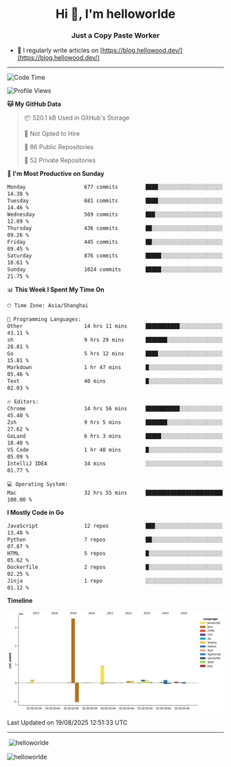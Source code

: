 <h1 align="center">Hi 👋, I'm helloworlde</h1>
<h3 align="center">Just a Copy Paste Worker</h3>

- 📝 I regularly write articles on [https://blog.hellowood.dev/](https://blog.hellowood.dev/)

<hr>


<!--START_SECTION:waka-->
![Code Time](http://img.shields.io/badge/Code%20Time-12%2C535%20hrs%208%20mins-blue)

![Profile Views](http://img.shields.io/badge/Profile%20Views-67-blue)

**🐱 My GitHub Data** 

> 📦 520.1 kB Used in GitHub's Storage 
 > 
> 🚫 Not Opted to Hire
 > 
> 📜 86 Public Repositories 
 > 
> 🔑 52 Private Repositories 
 > 
📅 **I'm Most Productive on Sunday** 

```text
Monday                   677 commits         ████░░░░░░░░░░░░░░░░░░░░░   14.38 % 
Tuesday                  681 commits         ████░░░░░░░░░░░░░░░░░░░░░   14.46 % 
Wednesday                569 commits         ███░░░░░░░░░░░░░░░░░░░░░░   12.09 % 
Thursday                 436 commits         ██░░░░░░░░░░░░░░░░░░░░░░░   09.26 % 
Friday                   445 commits         ██░░░░░░░░░░░░░░░░░░░░░░░   09.45 % 
Saturday                 876 commits         █████░░░░░░░░░░░░░░░░░░░░   18.61 % 
Sunday                   1024 commits        █████░░░░░░░░░░░░░░░░░░░░   21.75 % 
```


📊 **This Week I Spent My Time On** 

```text
🕑︎ Time Zone: Asia/Shanghai

💬 Programming Languages: 
Other                    14 hrs 11 mins      ███████████░░░░░░░░░░░░░░   43.11 % 
sh                       9 hrs 29 mins       ███████░░░░░░░░░░░░░░░░░░   28.81 % 
Go                       5 hrs 12 mins       ████░░░░░░░░░░░░░░░░░░░░░   15.81 % 
Markdown                 1 hr 47 mins        █░░░░░░░░░░░░░░░░░░░░░░░░   05.46 % 
Text                     40 mins             █░░░░░░░░░░░░░░░░░░░░░░░░   02.03 % 

🔥 Editors: 
Chrome                   14 hrs 56 mins      ███████████░░░░░░░░░░░░░░   45.40 % 
Zsh                      9 hrs 5 mins        ███████░░░░░░░░░░░░░░░░░░   27.62 % 
GoLand                   6 hrs 3 mins        █████░░░░░░░░░░░░░░░░░░░░   18.40 % 
VS Code                  1 hr 40 mins        █░░░░░░░░░░░░░░░░░░░░░░░░   05.09 % 
IntelliJ IDEA            34 mins             ░░░░░░░░░░░░░░░░░░░░░░░░░   01.77 % 

💻 Operating System: 
Mac                      32 hrs 55 mins      █████████████████████████   100.00 % 
```

**I Mostly Code in Go** 

```text
JavaScript               12 repos            ███░░░░░░░░░░░░░░░░░░░░░░   13.48 % 
Python                   7 repos             ██░░░░░░░░░░░░░░░░░░░░░░░   07.87 % 
HTML                     5 repos             █░░░░░░░░░░░░░░░░░░░░░░░░   05.62 % 
Dockerfile               2 repos             █░░░░░░░░░░░░░░░░░░░░░░░░   02.25 % 
Jinja                    1 repo              ░░░░░░░░░░░░░░░░░░░░░░░░░   01.12 % 
```



**Timeline**

![Lines of Code chart](https://raw.githubusercontent.com/helloworlde/helloworlde/master/assets/bar_graph.png)


 Last Updated on 19/08/2025 12:51:33 UTC
<!--END_SECTION:waka-->

<hr>
<p>
  &nbsp;<img align="center" src="https://github-readme-stats.vercel.app/api?username=helloworlde&show_icons=true&locale=en" alt="helloworlde" />
</p>

<p>
  <img align="center" src="https://github-readme-streak-stats.herokuapp.com/?user=helloworlde&" alt="helloworlde" />
</p>
